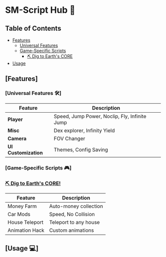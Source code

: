 # SM-Script Hub 🌟

## Table of Contents
- [Features](#features)
  - [Universal Features](#universal-Features-🛠)
  - [Game-Specific Scripts](#game-specific-scripts)
    - [⛏️ Dig to Earth's CORE](#81440632616906)
- [Usage](#usage)

## [Features]

### [Universal Features 🛠]
| Feature | Description |
|---------|-------------|
| **Player** | Speed, Jump Power, Noclip, Fly, Infinite Jump |
| **Misc** | Dex explorer, Infinity Yield |
| **Camera** | FOV Changer |
| **UI Customization** | Themes, Config Saving |

### [Game-Specific Scripts 🎮]

### [⛏️ Dig to Earth's CORE!](https://www.roblox.com/games/81440632616906/Dig-to-Earths-CORE)
| Feature | Description |
|---------|-------------|
| Money Farm | Auto-money collection |
| Car Mods | Speed, No Collision |
| House Teleport | Teleport to any house |
| Animation Hack | Custom animations |

## [Usage 💻]
